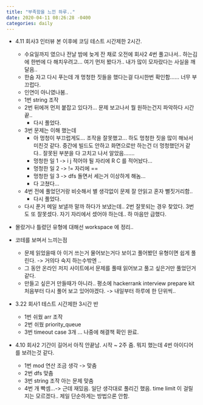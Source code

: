 ```yaml
---
title: "부족함을 느낀 하루.."
date: 2020-04-11 08:26:28 -0400
categories: daily
---
```


* 4.11 회사3 인터뷰 본 이후에 코딩 테스트 시간제한 2시간.
  * 수요일까지 였으나 전날 밤에 늦게 잔 채로 오전에 회사2 4번 풀고나서.. 하는김에 한번에 다 해치우려고... 여기 먼저 봤다가.. 내가 많이 모자랐다는 사실을 깨달음..
  * 한숨 자고 다시 푸는데 개 멍청한 짓들을 했다는걸 다시한번 확인함...... 너무 부끄럽다.
  * 인연이 아니였나봄..
  * 1번 string 조작
  * 2번 뒤에꺼 먼저 붙잡고 있다가... 문제 보고나서 뭘 원하는건지 파악하다 시간끝..
    * 다시 풀었다.
  * 3번 문제는 이해 했는데
    * 아 멍청이 부끄럽게도... 조작을 잘못했고... 하도 멍청한 짓을 많이 해놔서 미친것 같다. 중간에 빌드도 안하고 화면으로만 하는건 더 멍청했던거 같다.. 잘못된 부분을 다 고치고 나서 알았음.......
    * 멍청한 일 1 -> i j 적어야 될 자리에 R C 를 적어놨다...
    * 멍청한 일 2 -> != 자리에 == 
    * 멍청한 일 3 -> dfs 돌면서 세는거 이상하게 해놈...
    * 다 고쳤다...
  * 4번 전에 풀었던거랑 비슷해서 별 생각없이 문제 잘 안읽고 혼자 뻘짓거리함..
    * 다시 풀었다.
  * 다시 푼거 메일 보낼까 말까 하다가 보냈는데.. 2번 잘못되는 경우 찾았다. 3번도 또 잘못셌다. 자기 자리에서 셌어야 하는데.. 하 마음만 급했다.

* 몰랐거나 틀렸던 유형에 대해선 workspace 에 정리..
* 코테를 보며서 느끼는점
  * 문제 읽었을때 아 이거 쓰는거 물어보는거다 보이고 풀어봤던 유형이면 쉽게 풀린다. -> 거의다 숙지 하는수밖엔 ..
  * 그 동안 온라인 저지 사이트에서 문제를 풀때 읽어보고 풀고 싶은거만 풀었던거 같다.
  * 만들고 싶은거 만들때가 아니라.. 평소에 hackerrank interview prepare kit 처음부터 다시 풀어 보고 있어야겠다. -> 내일부터 하루에 한 단위씩..

* 3.22 회사1 테스트 시간제한 3시간 반
  * 1번 쉬웠 arr 조작
  * 2번 쉬웠 priority_queue
  * 3번 timeout case 3개 ... 나중에 해결책 확인 완료.
* 4.10 회사2 기간이 길어서 아직 안끝남. 시작 ~ 2주 줌. 뭐지 했는데 4번 아이디어를 보려는것 같다.
  * 1번 mod 연산 조금 생각 -> 맞춤
  * 2번 dfs 맞춤
  * 3번 string 조작 아는 문제 맞춤
  * 4번 개 빡셈...-> 근데 재밌음. 일단 생각대로 풀리긴 했음. time limit 이 걸릴지는 모르겠다.. 제일 단순하게는 방법으론 안함.

